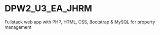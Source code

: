 # DPW2_U3_EA_JHRM
Fullstack web app with PHP, HTML, CSS, Bootstrap &amp; MySQL for property management
